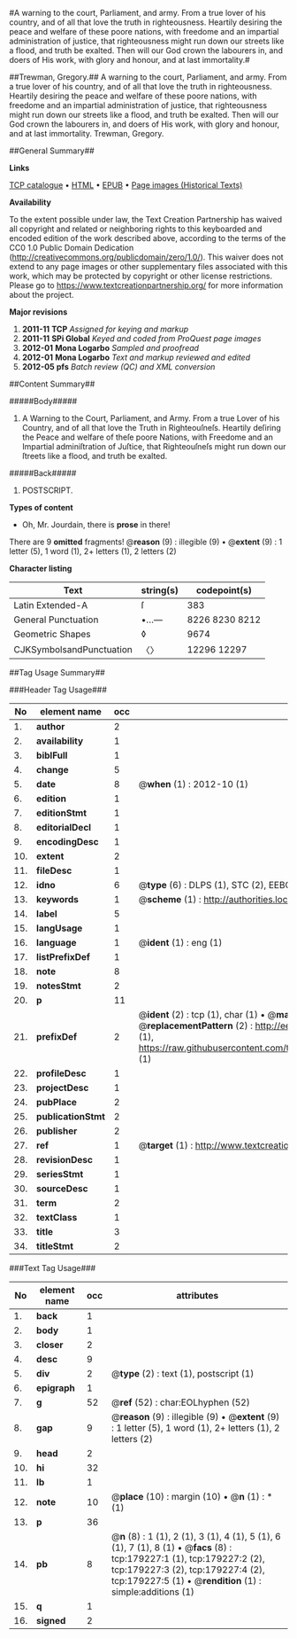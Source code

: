 #A warning to the court, Parliament, and army. From a true lover of his country, and of all that love the truth in righteousness. Heartily desiring the peace and welfare of these poore nations, with freedome and an impartial administration of justice, that righteousness might run down our streets like a flood, and truth be exalted. Then will our God crown the labourers in, and doers of His work, with glory and honour, and at last immortality.#

##Trewman, Gregory.##
A warning to the court, Parliament, and army. From a true lover of his country, and of all that love the truth in righteousness. Heartily desiring the peace and welfare of these poore nations, with freedome and an impartial administration of justice, that righteousness might run down our streets like a flood, and truth be exalted. Then will our God crown the labourers in, and doers of His work, with glory and honour, and at last immortality.
Trewman, Gregory.

##General Summary##

**Links**

[TCP catalogue](http://www.ota.ox.ac.uk/tcp/)  • 
[HTML](http://tei.it.ox.ac.uk/tcp/Texts-HTML/free/B06/B06765.html)  • 
[EPUB](http://tei.it.ox.ac.uk/tcp/Texts-EPUB/free/B06/B06765.epub) • 
[Page images (Historical Texts)](https://historicaltexts.jisc.ac.uk/eebo-52529080e)

**Availability**

To the extent possible under law, the Text Creation Partnership has waived all copyright and related or neighboring rights to this keyboarded and encoded edition of the work described above, according to the terms of the CC0 1.0 Public Domain Dedication (http://creativecommons.org/publicdomain/zero/1.0/). This waiver does not extend to any page images or other supplementary files associated with this work, which may be protected by copyright or other license restrictions. Please go to https://www.textcreationpartnership.org/ for more information about the project.

**Major revisions**

1. __2011-11__ __TCP__ *Assigned for keying and markup*
1. __2011-11__ __SPi Global__ *Keyed and coded from ProQuest page images*
1. __2012-01__ __Mona Logarbo__ *Sampled and proofread*
1. __2012-01__ __Mona Logarbo__ *Text and markup reviewed and edited*
1. __2012-05__ __pfs__ *Batch review (QC) and XML conversion*

##Content Summary##

#####Body#####

1. A Warning to the Court, Parliament, and Army. From a true Lover of his Country, and of all that love the Truth in Righteouſneſs. Heartily deſiring the Peace and welfare of theſe poore Nations, with Freedome and an Impartial adminiſtration of Juſtice, that Righteouſneſs might run down our ſtreets like a flood, and truth be exalted.

#####Back#####

1. POSTSCRIPT.

**Types of content**

  * Oh, Mr. Jourdain, there is **prose** in there!

There are 9 **omitted** fragments! 
 @__reason__ (9) : illegible (9)  •  @__extent__ (9) : 1 letter (5), 1 word (1), 2+ letters (1), 2 letters (2)

**Character listing**


|Text|string(s)|codepoint(s)|
|---|---|---|
|Latin Extended-A|ſ|383|
|General Punctuation|•…—|8226 8230 8212|
|Geometric Shapes|◊|9674|
|CJKSymbolsandPunctuation|〈〉|12296 12297|

##Tag Usage Summary##

###Header Tag Usage###

|No|element name|occ|attributes|
|---|---|---|---|
|1.|__author__|2||
|2.|__availability__|1||
|3.|__biblFull__|1||
|4.|__change__|5||
|5.|__date__|8| @__when__ (1) : 2012-10 (1)|
|6.|__edition__|1||
|7.|__editionStmt__|1||
|8.|__editorialDecl__|1||
|9.|__encodingDesc__|1||
|10.|__extent__|2||
|11.|__fileDesc__|1||
|12.|__idno__|6| @__type__ (6) : DLPS (1), STC (2), EEBO-CITATION (1), OCLC (1), VID (1)|
|13.|__keywords__|1| @__scheme__ (1) : http://authorities.loc.gov/ (1)|
|14.|__label__|5||
|15.|__langUsage__|1||
|16.|__language__|1| @__ident__ (1) : eng (1)|
|17.|__listPrefixDef__|1||
|18.|__note__|8||
|19.|__notesStmt__|2||
|20.|__p__|11||
|21.|__prefixDef__|2| @__ident__ (2) : tcp (1), char (1)  •  @__matchPattern__ (2) : ([0-9\-]+):([0-9IVX]+) (1), (.+) (1)  •  @__replacementPattern__ (2) : http://eebo.chadwyck.com/downloadtiff?vid=$1&page=$2 (1), https://raw.githubusercontent.com/textcreationpartnership/Texts/master/tcpchars.xml#$1 (1)|
|22.|__profileDesc__|1||
|23.|__projectDesc__|1||
|24.|__pubPlace__|2||
|25.|__publicationStmt__|2||
|26.|__publisher__|2||
|27.|__ref__|1| @__target__ (1) : http://www.textcreationpartnership.org/docs/. (1)|
|28.|__revisionDesc__|1||
|29.|__seriesStmt__|1||
|30.|__sourceDesc__|1||
|31.|__term__|2||
|32.|__textClass__|1||
|33.|__title__|3||
|34.|__titleStmt__|2||


###Text Tag Usage###

|No|element name|occ|attributes|
|---|---|---|---|
|1.|__back__|1||
|2.|__body__|1||
|3.|__closer__|2||
|4.|__desc__|9||
|5.|__div__|2| @__type__ (2) : text (1), postscript (1)|
|6.|__epigraph__|1||
|7.|__g__|52| @__ref__ (52) : char:EOLhyphen (52)|
|8.|__gap__|9| @__reason__ (9) : illegible (9)  •  @__extent__ (9) : 1 letter (5), 1 word (1), 2+ letters (1), 2 letters (2)|
|9.|__head__|2||
|10.|__hi__|32||
|11.|__lb__|1||
|12.|__note__|10| @__place__ (10) : margin (10)  •  @__n__ (1) : * (1)|
|13.|__p__|36||
|14.|__pb__|8| @__n__ (8) : 1 (1), 2 (1), 3 (1), 4 (1), 5 (1), 6 (1), 7 (1), 8 (1)  •  @__facs__ (8) : tcp:179227:1 (1), tcp:179227:2 (2), tcp:179227:3 (2), tcp:179227:4 (2), tcp:179227:5 (1)  •  @__rendition__ (1) : simple:additions (1)|
|15.|__q__|1||
|16.|__signed__|2||
